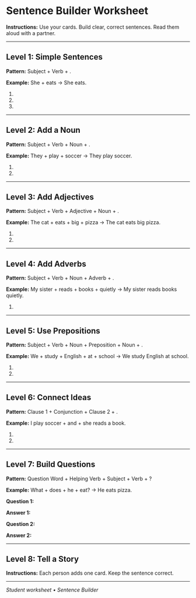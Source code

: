 # Sentence Builder Worksheet

**Instructions:** Use your cards. Build clear, correct sentences. Read them aloud with a partner.

---

## Level 1: Simple Sentences

**Pattern:** Subject + Verb + .

**Example:** She + eats → She eats.

1.  

2.  

3.  

---

## Level 2: Add a Noun

**Pattern:** Subject + Verb + Noun + .

**Example:** They + play + soccer → They play soccer.

1.  

2.  

---

## Level 3: Add Adjectives

**Pattern:** Subject + Verb + Adjective + Noun + .

**Example:** The cat + eats + big + pizza → The cat eats big pizza.

1.  

2.  

---

## Level 4: Add Adverbs

**Pattern:** Subject + Verb + Noun + Adverb + .

**Example:** My sister + reads + books + quietly → My sister reads books quietly.

1.  

---

## Level 5: Use Prepositions

**Pattern:** Subject + Verb + Noun + Preposition + Noun + .

**Example:** We + study + English + at + school → We study English at school.

1.  

2.  

---

## Level 6: Connect Ideas

**Pattern:** Clause 1 + Conjunction + Clause 2 + .

**Example:** I play soccer + and + she reads a book.

1.  

2.  

---

## Level 7: Build Questions

**Pattern:** Question Word + Helping Verb + Subject + Verb + ?

**Example:** What + does + he + eat? → He eats pizza.

**Question 1:**

**Answer 1:**

**Question 2:**

**Answer 2:**

---

## Level 8: Tell a Story

**Instructions:** Each person adds one card. Keep the sentence correct.



---

_Student worksheet • Sentence Builder_


